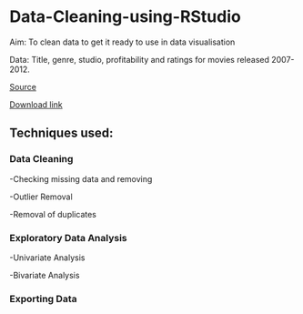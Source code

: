 # Data-Cleaning-using-RStudio

Aim: To clean data to get it ready to use in data visualisation

Data: Title, genre, studio, profitability and ratings for movies released 2007-2012. 

[Source](https://www.informationIsBeautiful.net/data) 

[Download link](https://public.tableau.com/app/sample-data/HollywoodsMostProfitableStories.csv)

## Techniques used: 

### Data Cleaning 

  -Checking missing data and removing

  -Outlier Removal 
  
  -Removal of duplicates
  
  
### Exploratory Data Analysis
  
  -Univariate Analysis
  
  -Bivariate Analysis
  
  
### Exporting Data

 









